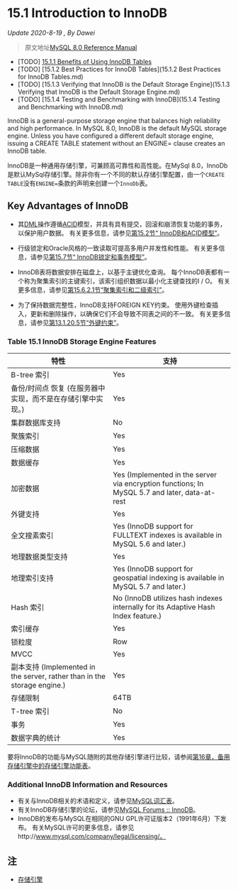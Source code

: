 # 15.1 Introduction to InnoDB

*Update 2020-8-19 , By Dawei*

> 原文地址[MySQL 8.0 Reference Manual](https://dev.mysql.com/doc/refman/8.0/en/innodb-introduction.html)

- [TODO] [15.1.1 Benefits of Using InnoDB Tables](./Benefits_of_Using_InnoDB_Tables.md)
- [TODO] [15.1.2 Best Practices for InnoDB Tables](15.1.2 Best Practices for InnoDB Tables.md)
- [TODO] [15.1.3 Verifying that InnoDB is the Default Storage Engine](15.1.3 Verifying that InnoDB is the Default Storage Engine.md)
- [TODO] [15.1.4 Testing and Benchmarking with InnoDB](15.1.4 Testing and Benchmarking with InnoDB.md)

InnoDB is a general-purpose storage engine that balances high reliability and high performance. In MySQL 8.0, InnoDB is the default MySQL storage engine. Unless you have configured a different default storage engine, issuing a CREATE TABLE statement without an ENGINE= clause creates an InnoDB table.

InnoDB是一种通用存储引擎，可兼顾高可靠性和高性能。在MySql 8.0，InnoDb是默认MySql存储引擎。除非你有一个不同的默认存储引擎配置，由一个`CREATE TABLE`没有`ENGINE=`条款的声明来创建一个`InnoDb`表。

## Key Advantages of InnoDB

- 其[DML](https://dev.mysql.com/doc/refman/8.0/en/glossary.html#glos_dml)操作遵循[ACID](https://dev.mysql.com/doc/refman/8.0/en/glossary.html#glos_acid)模型，并具有具有提交，回滚和崩溃恢复功能的事务，以保护用户数据。 有关更多信息，请参见[第15.2节“ InnoDB和ACID模型”](https://dev.mysql.com/doc/refman/8.0/en/mysql-acid.html)。

- 行级锁定和Oracle风格的一致读取可提高多用户并发性和性能。 有关更多信息，请参见[第15.7节“ InnoDB锁定和事务模型”](https://dev.mysql.com/doc/refman/8.0/en/innodb-locking-transaction-model.html)。

- InnoDB表将数据安排在磁盘上，以基于主键优化查询。 每个InnoDB表都有一个称为聚集索引的主键索引，该索引组织数据以最小化主键查找的I / O。 有关更多信息，请参见[第15.6.2.1节“聚集索引和二级索引”](https://dev.mysql.com/doc/refman/8.0/en/innodb-locking-transaction-model.html)。

- 为了保持数据完整性，InnoDB支持FOREIGN KEY约束。 使用外键检查插入，更新和删除操作，以确保它们不会导致不同表之间的不一致。 有关更多信息，请参见[第13.1.20.5节“外键约束”](https://dev.mysql.com/doc/refman/8.0/en/create-table-foreign-keys.html)。

### Table 15.1 InnoDB Storage Engine Features

|特性|支持|
|----|----|
| B-tree 索引|	Yes|
| 备份/时间点 恢复 (在服务器中实现，而不是在存储引擎中实现。)|	Yes|
| 集群数据库支持|	No|
| 聚簇索引|	Yes|
| 压缩数据|	Yes|
| 数据缓存|	Yes|
| 加密数据|	Yes (Implemented in the server via encryption functions; In MySQL 5.7 and later, data-at-rest| tablespace encryption is supported.)
| 外键支持|	Yes|
| 全文搜素索引|	Yes (InnoDB support for FULLTEXT indexes is available in MySQL 5.6 and later.)|
| 地理数据类型支持|	Yes|
| 地理索引支持|	Yes (InnoDB support for geospatial indexing is available in MySQL 5.7 and later.)|
| Hash 索引|	No (InnoDB utilizes hash indexes internally for its Adaptive Hash Index feature.)|
| 索引缓存|	Yes|
| 锁粒度|	Row|
| MVCC|	Yes|
| 副本支持 (Implemented in the server, rather than in the storage engine.)|	Yes|
| 存储限制|	64TB|
| T-tree 索引|	No|
| 事务|	Yes|
| 数据字典的统计|	Yes|

要将InnoDB的功能与MySQL随附的其他存储引擎进行比较，请参阅[第16章，备用存储引擎中的存储引擎功能表](https://dev.mysql.com/doc/refman/8.0/en/storage-engines.html)。

### Additional InnoDB Information and Resources

- 有关与InnoDB相关的术语和定义，请参见[MySQL词汇表](https://dev.mysql.com/doc/refman/8.0/en/glossary.html)。
- 有关InnoDB存储引擎的论坛，请参见[MySQL Forums :: InnoDB](http://forums.mysql.com/list.php?22)。
- InnoDB的发布与MySQL在相同的GNU GPL许可证版本2（1991年6月）下发布。 有关MySQL许可的更多信息，请参见http://www.mysql.com/company/legal/licensing/。

## 注

- [存储引擎](https://dev.mysql.com/doc/refman/8.0/en/storage-engines.html)